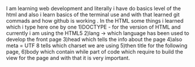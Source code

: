 I am learning web development and literally i have do basics level of the html and also i learn basics of the terminal use and with that learned git commads and how github is working .
In the HTML some things i learned which i  type here one by one
1)DOCTYPE - for the version of HTML and currently i am using the HTML5
2)lang -> which language has been used to develop the front page 
3)head which tells the info about the page 
4)also meta = UTF 8 tells which charset we are using 
5)then title for the following page,
6)body which contain while part of code which require to build the view for the page and with that it is very important.
